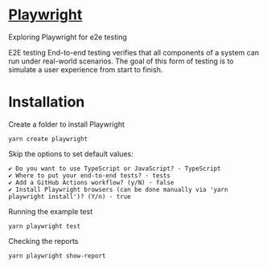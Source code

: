 # [Playwright](https://playwright.dev/docs/intro)
Exploring Playwright for e2e testing

E2E testing
End-to-end testing verifies that all components of a system can run under real-world scenarios. The goal of this form of testing is to simulate a user experience from start to finish.

# Installation
Create a folder to install Playwright 
```
yarn create playwright
```

Skip the options to set default values:
```
✔ Do you want to use TypeScript or JavaScript? · TypeScript
✔ Where to put your end-to-end tests? · tests
✔ Add a GitHub Actions workflow? (y/N) · false
✔ Install Playwright browsers (can be done manually via 'yarn playwright install')? (Y/n) · true
```

Running the example test
```
yarn playwright test
```

Checking the reports
```
yarn playwright show-report
```
